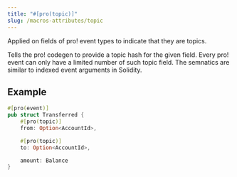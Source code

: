 ```yaml
---
title: "#[pro(topic)]"
slug: /macros-attributes/topic
---
```


Applied on fields of pro! event types to indicate that they are topics.

Tells the pro! codegen to provide a topic hash for the given field. Every pro! event can only have a limited number of such topic field.
The semnatics are similar to indexed event arguments in Solidity. 

## Example

```rust
#[pro(event)]
pub struct Transferred {
    #[pro(topic)]
    from: Option<AccountId>,

    #[pro(topic)]
    to: Option<AccountId>,

    amount: Balance
}
```
